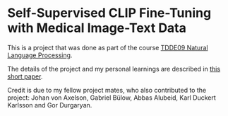 # Self-Supervised CLIP Fine-Tuning with Medical Image-Text Data

This is a project that was done as part of the course [TDDE09 Natural Language Processing](https://liu-nlp.ai/tdde09/).

The details of the project and my personal learnings are described in [this short paper](paper.pdf).

Credit is due to my fellow project mates, who also contributed to the project: Johan von Axelson, Gabriel Bülow, Abbas Alubeid, Karl Duckert Karlsson and Gor Durgaryan.
